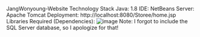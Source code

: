 JangWonyoung-Website
Technology Stack
Java: 1.8
IDE: NetBeans
Server: Apache Tomcat
Deployment: http://localhost:8080/Storee/home.jsp
Libraries Required (Dependencies):
![image](https://github.com/user-attachments/assets/5edd3226-f377-41b0-93e7-c58257ac1d61)
Note:
I forgot to include the SQL Server database, so I apologize for that!
